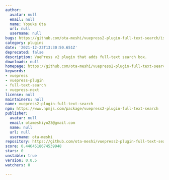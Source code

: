 ```yaml
---
author:
  avatar: null
  email: null
  name: Yosuke Ota
  url: null
  username: null
bugs: https://github.com/ota-meshi/vuepress2-plugin-full-text-search/issues
category: plugins
date: '2021-12-23T13:30:50.651Z'
deprecated: false
description: VuePress v2 plugin that adds full-text search box.
downloads: null
homepage: https://github.com/ota-meshi/vuepress2-plugin-full-text-search#readme
keywords:
- vuepress
- vuepress-plugin
- full-text-search
- vuepress-next
license: null
maintainers: null
name: vuepress2-plugin-full-text-search
npm: https://www.npmjs.com/package/vuepress2-plugin-full-text-search
publisher:
  avatar: null
  email: otameshiyo23@gmail.com
  name: null
  url: null
  username: ota-meshi
repository: https://github.com/ota-meshi/vuepress2-plugin-full-text-search
score: 0.4464518674539948
stars: 0
unstable: true
version: 0.0.5
watchers: 0

---
```


